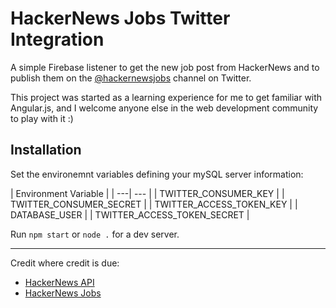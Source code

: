 # HackerNews Jobs Twitter Integration

A simple Firebase listener to get the new job post from HackerNews and to publish them on the [@hackernewsjobs](https://twitter.com/hackernewsjobs) channel on Twitter.

This project was started as a learning experience for me to get familiar with Angular.js, and I welcome anyone else in the web development community to play with it :)

## Installation

Set the environemnt variables defining your mySQL server information:

| Environment Variable |
| ---| --- |
| TWITTER_CONSUMER_KEY |
| TWITTER_CONSUMER_SECRET |
| TWITTER_ACCESS_TOKEN_KEY |
| DATABASE_USER |
| TWITTER_ACCESS_TOKEN_SECRET |

Run `npm start` or `node .` for a dev server.
  
---

Credit where credit is due:
* [HackerNews API](https://github.com/HackerNews/API)
* [HackerNews Jobs](https://news.ycombinator.com/jobs)
